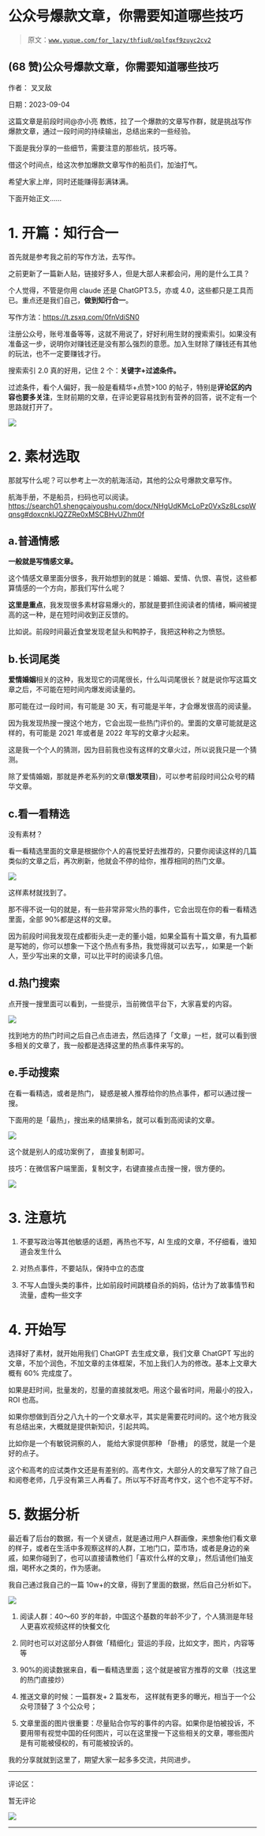 # 公众号爆款文章，你需要知道哪些技巧

> 原文：[`www.yuque.com/for_lazy/thfiu8/qplfqxf9zuyc2cv2`](https://www.yuque.com/for_lazy/thfiu8/qplfqxf9zuyc2cv2)

## (68 赞)公众号爆款文章，你需要知道哪些技巧

作者： 叉叉敌

日期：2023-09-04

这篇文章是前段时间@亦小亮 教练，拉了一个爆款的文章写作群，就是挑战写作爆款文章，通过一段时间的持续输出，总结出来的一些经验。

下面是我分享的一些细节，需要注意的那些坑，技巧等。

借这个时间点，给这次参加爆款文章写作的船员们，加油打气。

希望大家上岸，同时还能赚得彭满钵满。

下面开始正文……

# 1\. 开篇：知行合一

首先就是参考我之前的写作方法，去写作。

之前更新了一篇新人贴，链接好多人，但是大部人来都会问，用的是什么工具？

个人觉得，不管是你用 claude 还是 ChatGPT3.5，亦或 4.0，这些都只是工具而已。重点还是我们自己，**做到知行合一**。

写作方法：https://t.zsxq.com/0fnVdiSN0

注册公众号，账号准备等等，这就不用说了，好好利用生财的搜索索引。如果没有准备这一步，说明你对赚钱还是没有那么强烈的意愿。加入生财除了赚钱还有其他的玩法，也不一定要赚钱才行。

搜索索引 2.0 真的好用，记住 2 个：**关键字+过滤条件。**

过滤条件，看个人偏好，我一般是看精华+点赞>100 的帖子，特别是**评论区的内容也要多关注**，生财前期的文章，在评论更容易找到有营养的回答，说不定有一个思路就打开了。

![](img/8a44075b015ce90823536e82950f3d96.png)

# 2\. 素材选取

那就写什么呢？可以参考上一次的航海活动，其他的公众号爆款文章写作。

航海手册，不是船员，扫码也可以阅读。https://search01.shengcaiyoushu.com/docx/NHgUdKMcLoPz0VxSz8LcspWqnsg#doxcnklJQZZRe0xMSCBHvUZhm0f

## a.普通情感

**一般就是写情感文章。**

这个情感文章里面分很多，我开始想到的就是：婚姻、爱情、仇恨、喜悦，这些都算情感的一个方向，那我们写什么呢？

**这里是重点**，我发现很多素材容易爆火的，那就是要抓住阅读者的情绪，瞬间被提高的这一种，是在短时间收到正反馈的。

比如说。前段时间最近食堂发现老鼠头和鸭脖子，我把这种称之为愤怒。

## b.长词尾类

**爱情婚姻**相关的这种，我发现它的词尾很长，什么叫词尾很长？就是说你写这篇文章之后，不可能在短时间内爆发阅读量的。

那可能在过一段时间，有可能是 30 天，有可能是半年，才会爆发很高的阅读量。

因为我发现热搜一搜这个地方，它会出现一些热门评价的。里面的文章可能就是这样的，有可能是 2021 年或者是 2022 年写的文章才火起来。

这是我一个个人的猜测，因为目前我也没有这样的文章火过，所以说我只是一个猜测。

除了爱情婚姻，那就是养老系列的文章(**银发项目**)，可以参考前段时间公众号的精华文章。

## c.看一看精选

没有素材？

看一看精选里面的文章是根据你个人的喜悦爱好去推荐的，只要你阅读这样的几篇类似的文章之后，再次刷新，他就会不停的给你，推荐相同的热门文章。

![](img/82710162d1039522a5ad6624cf8cd520.png)

这样素材就找到了。

那不得不说一句的就是，有一些非常非常火热的事件，它会出现在你的看一看精选里面，全部 90%都是这样的文章。

因为前段时间我发现在成都街头走一走的董小姐，如果全篇有十篇文章，有九篇都是写她的，你可以想象一下这个热点有多热，我觉得就可以去写，，如果是一个新人，至少写出来的文章，可以比平时的阅读多几倍。

## d.热门搜索

点开搜一搜里面可以看到，一些提示，当前微信平台下，大家喜爱的内容。

![](img/843b0df5983abdc65c1dd4e436c34b7a.png)

找到地方的热门时间之后自己点击进去，然后选择了「文章」一栏，就可以看到很多相关的文章了，我一般都是选择这里的热点事件来写的。

## e.手动搜索

在看一看精选，或者是热门， 疑惑是被人推荐给你的热点事件，都可以通过搜一搜。

下面用的是「最热」，搜出来的结果排名，就可以看到高阅读的文章。

![](img/a925ce2b99500f132e8b2d70c3e5ced0.png)

这个就是别人的成功案例了， 直接复制即可。

技巧：在微信客户端里面，复制文字，右键直接点击搜一搜，很方便的。

![](img/8b15d2c9edd16a10ffad90aaafbc6ad2.png)

# 3\. 注意坑

1.  不要写政治等其他敏感的话题，再热也不写，AI 生成的文章，不仔细看，谁知道会发生什么

2.  对热点事件，不要站队，保持中立的态度

3.  不写人血馒头类的事件，比如前段时间跳楼自杀的妈妈，估计为了故事情节和流量，虚构一些文字

# 4\. 开始写

选择好了素材，就开始用我们 ChatGPT 去生成文章，我们文章 ChatGPT 写出的文章，不加个润色，不加文章的主体框架，不加上我们人为的修改。基本上文章大概有 60% 完成度了。

如果是赶时间，批量发的，怼量的直接就发吧。用这个最省时间，用最小的投入，ROI 也高。

如果你想做到百分之八九十的一个文章水平，其实是需要花时间的。这个地方我没有总结出来，大概就是提供新知识，引起共鸣。

比如你是一个有敏锐洞察的人， 能给大家提供那种 「卧槽」 的感觉，就是一个是好的点子。

这个和高考的应试类作文还是有差别的。高考作文，大部分人的文章写了除了自己和阅卷老师，几乎没有第三人再看了。所以写不好高考作文，这个也不定写不好。

# 5\. 数据分析

最近看了后台的数据，有一个关键点，就是通过用户人群画像，来想象他们看文章的样子，或者在生活中多观察这样的人群，工地门口，菜市场，或者是身边的亲戚，如果你碰到了，也可以直接请教他们「喜欢什么样的文章」，然后请他们抽支烟，喝杯水之类的，作为感谢。

我自己通过我自己的一篇 10w+的文章，得到了里面的数据，然后自己分析如下。

![](img/be4f1c1a473bb40087b1f25669264c75.png)

1.  阅读人群：40～60 岁的年龄，中国这个基数的年龄不少了，个人猜测是年轻人更喜欢视频这样的快餐文化

2.  同时也可以对这部分人群做「精细化」营运的手段，比如文字，图片，内容等等

3.  90%的阅读数据来自，看一看精选里面；这个就是被官方推荐的文章（找这里的热门直接炒）

4.  推送文章的时候：一篇群发+ 2 篇发布， 这样就有更多的曝光，相当于一个公众号顶替了 3 个公众号；

5.  文章里面的图片很重要：尽量贴合你写的事件的内容。如果你是怕被投诉，不要用带有视觉中国的任何图片，可以在这里搜一下这些相关的文章，哪些图片是有可能被侵权的，有可能被投诉的。

我的分享就就到这里了，期望大家一起多多交流，共同进步。

* * *

评论区：

暂无评论

![](img/1c37d505930596d12a88ab23e11aa07a.png)

* * *